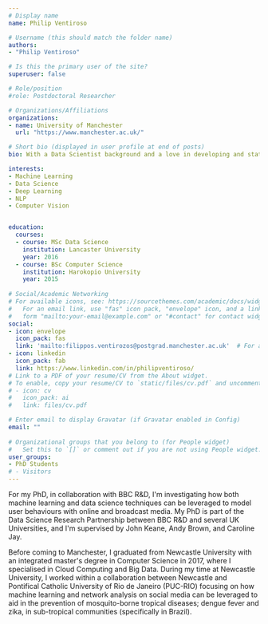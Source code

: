 ```yaml
---
# Display name
name: Philip Ventiroso

# Username (this should match the folder name)
authors:
- "Philip Ventiroso"

# Is this the primary user of the site?
superuser: false

# Role/position
#role: Postdoctoral Researcher

# Organizations/Affiliations
organizations:
- name: University of Manchester
  url: "https://www.manchester.ac.uk/"

# Short bio (displayed in user profile at end of posts)
bio: With a Data Scientist background and a love in developing and statistics, I have a started my PhD in leveraging Conversational Agents in terms of understanding capability.

interests:
- Machine Learning
- Data Science
- Deep Learning
- NLP
- Computer Vision


education:
  courses:
  - course: MSc Data Science
    institution: Lancaster University
    year: 2016
  - course: BSc Computer Science
    institution: Harokopio University
    year: 2015
  
# Social/Academic Networking
# For available icons, see: https://sourcethemes.com/academic/docs/widgets/#icons
#   For an email link, use "fas" icon pack, "envelope" icon, and a link in the
#   form "mailto:your-email@example.com" or "#contact" for contact widget.
social:
- icon: envelope
  icon_pack: fas
  link: 'mailto:filippos.ventirozos@postgrad.manchester.ac.uk'  # For a direct email link, use "mailto:test@example.org".
- icon: linkedin
  icon_pack: fab
  link: https://www.linkedin.com/in/philipventiroso/
# Link to a PDF of your resume/CV from the About widget.
# To enable, copy your resume/CV to `static/files/cv.pdf` and uncomment the lines below.  
# - icon: cv
#   icon_pack: ai
#   link: files/cv.pdf

# Enter email to display Gravatar (if Gravatar enabled in Config)
email: ""
  
# Organizational groups that you belong to (for People widget)
#   Set this to `[]` or comment out if you are not using People widget.  
user_groups:
- PhD Students
# - Visitors
---
```


For my PhD, in collaboration with BBC R&D, I'm investigating how both machine learning and data science techniques can be leveraged to model user behaviours with online and broadcast media. My PhD is part of the Data Science Research Partnership between BBC R&D and several UK Universities, and I'm supervised by John Keane, Andy Brown, and Caroline Jay.

Before coming to Manchester, I graduated from Newcastle University with an integrated master's degree in Computer Science in 2017, where I specialised in Cloud Computing and Big Data. During my time at Newcastle University, I worked within a collaboration between Newcastle and Pontifical Catholic University of Rio de Janeiro (PUC-RIO) focusing on how machine learning and network analysis on social media can be leveraged to aid in the prevention of mosquito-borne tropical diseases; dengue fever and zika, in sub-tropical communities (specifically in Brazil).

